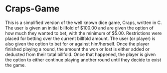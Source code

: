 # Craps-Game
This is a simplified version of the well known dice game, Craps, written in C. The user is given an initial billfold of $100.00 and are given the option of how much they wanted to bet, with the minimum of $5.00. Restrictions were placed for betting over the current billfold amount. The user (or player) is also given the option to bet for or against him/herself. Once the player finished playing a round, the amount the won or lost is either added or deducted from their total billfold. Once that happened, the player is given the option to either continue playing another round until they decide to exist the game.
